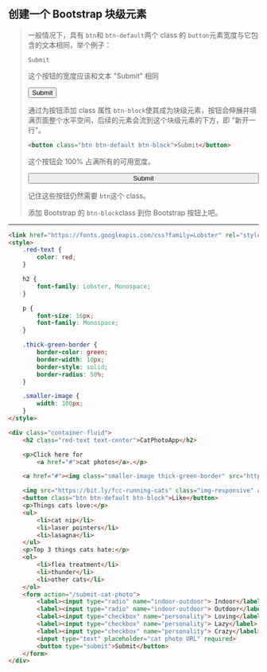 ## 创建一个 Bootstrap 块级元素

> 一般情况下，具有 `btn`和 `btn-default`两个 class 的 `button`元素宽度与它包含的文本相同，举个例子：
>
> ```
> Submit
> ```
>
> 这个按钮的宽度应该和文本 "Submit" 相同
>
> <button class="btn btn-default">Submit</button>
>
> 通过为按钮添加 class 属性 `btn-block`使其成为块级元素，按钮会伸展并填满页面整个水平空间，后续的元素会流到这个块级元素的下方，即 "新开一行"。
>
> ```html
> <button class="btn btn-default btn-block">Submit</button>
> ```
>
> 这个按钮会 100% 占满所有的可用宽度。
>
> <button class="btn btn-default btn-block" style="width:100%">Submit</button>
>
> 记住这些按钮仍然需要 `btn`这个 class。
>
> 添加 Bootstrap 的 `btn-block`class 到你 Bootstrap 按钮上吧。

---

```html
<link href="https://fonts.googleapis.com/css?family=Lobster" rel="stylesheet" type="text/css">
<style>
	.red-text {
		color: red;
	}

	h2 {
		font-family: Lobster, Monospace;
	}

	p {
		font-size: 16px;
		font-family: Monospace;
	}

	.thick-green-border {
		border-color: green;
		border-width: 10px;
		border-style: solid;
		border-radius: 50%;
	}

	.smaller-image {
		width: 100px;
	}
</style>

<div class="container-fluid">
	<h2 class="red-text text-center">CatPhotoApp</h2>

	<p>Click here for
		<a href="#">cat photos</a>.</p>

	<a href="#"><img class="smaller-image thick-green-border" src="https://bit.ly/fcc-relaxing-cat" alt="A cute orange cat lying on its back."></a>

	<img src="https://bit.ly/fcc-running-cats" class="img-responsive" alt="Three kittens running towards the camera.">
	<button class="btn btn-default btn-block">Like</button>
	<p>Things cats love:</p>
	<ul>
		<li>cat nip</li>
		<li>laser pointers</li>
		<li>lasagna</li>
	</ul>
	<p>Top 3 things cats hate:</p>
	<ol>
		<li>flea treatment</li>
		<li>thunder</li>
		<li>other cats</li>
	</ol>
	<form action="/submit-cat-photo">
		<label><input type="radio" name="indoor-outdoor"> Indoor</label>
		<label><input type="radio" name="indoor-outdoor"> Outdoor</label>
		<label><input type="checkbox" name="personality"> Loving</label>
		<label><input type="checkbox" name="personality"> Lazy</label>
		<label><input type="checkbox" name="personality"> Crazy</label>
		<input type="text" placeholder="cat photo URL" required>
		<button type="submit">Submit</button>
	</form>
</div>
```

